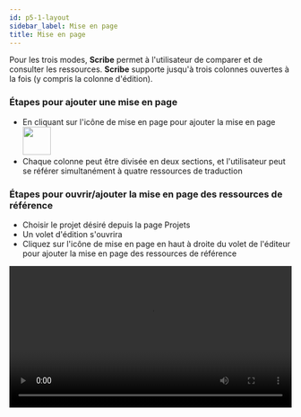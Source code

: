 ```yaml
---
id: p5-1-layout
sidebar_label: Mise en page
title: Mise en page
---
```


Pour les trois modes, **Scribe** permet à l'utilisateur de comparer et de consulter les ressources. **Scribe** supporte jusqu'à trois colonnes ouvertes à la fois (y compris la colonne d'édition).

### Étapes pour ajouter une mise en page ###

- En cliquant sur l'icône de mise en page pour ajouter la mise en page <img src="/assets/newcolumn.png" width="50px" alt="" />
- Chaque colonne peut être divisée en deux sections, et l'utilisateur peut se référer simultanément à quatre ressources de traduction

### Étapes pour ouvrir/ajouter la mise en page des ressources de référence ###

- Choisir le projet désiré depuis la page Projets
- Un volet d'édition s'ouvrira
- Cliquez sur l'icône de mise en page en haut à droite du volet de l'éditeur pour ajouter la mise en page des ressources de référence

<video controls src="/assets/add-columns.mov" width="100%" type="video/mov"></video>


